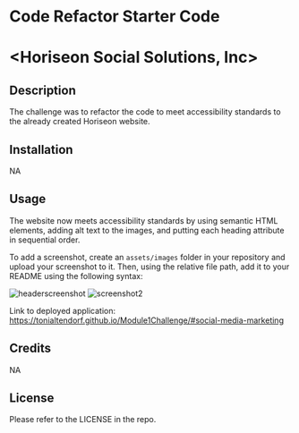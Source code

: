 # Code Refactor Starter Code
# <Horiseon Social Solutions, Inc>

## Description

The challenge was to refactor the code to meet accessibility standards to the already created Horiseon website.


## Installation

NA

## Usage

The website now meets accessibility standards by using semantic HTML elements, adding alt text to the images, and putting each heading attribute in sequential order.

To add a screenshot, create an `assets/images` folder in your repository and upload your screenshot to it. Then, using the relative file path, add it to your README using the following syntax:

![headerscreenshot](https://user-images.githubusercontent.com/117392154/206579729-b9770bb8-3810-4b23-b89c-0856862214fa.JPG)
![screenshot2](https://user-images.githubusercontent.com/117392154/206579733-cb7bf506-b365-48fb-a3e2-afedf73816ce.JPG)

Link to deployed application: https://tonialtendorf.github.io/Module1Challenge/#social-media-marketing 
## Credits

NA

## License

Please refer to the LICENSE in the repo.

